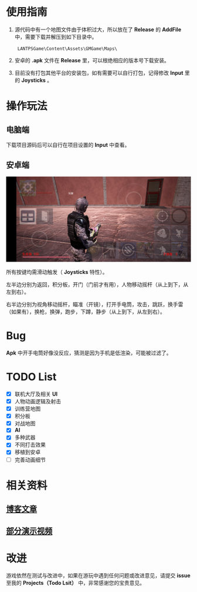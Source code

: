 # 使用指南

1. 源代码中有一个地图文件由于体积过大，所以放在了 **Release** 的 **AddFile** 中，需要下载并解压到如下目录中。

        LANTPSGame\Content\Assets\GMGame\Maps\

2. 安卓的 **.apk** 文件在 **Release** 里，可以根绝相应的版本号下载安装。

3. 目前没有打包其他平台的安装包，如有需要可以自行打包，记得修改 **Input** 里的 **Joysticks** 。

# 操作玩法

## 电脑端

下载项目源码后可以自行在项目设置的 **Input** 中查看。

## 安卓端

![操作界面](/MDSource/ControlUI1.jpg)

所有按键均需滑动触发（ **Joysticks** 特性）。

左半边分别为返回，积分板，开门（门前才有用），人物移动摇杆（从上到下，从左到右）。

右半边分别为视角移动摇杆，瞄准（开镜），打开手电筒，攻击，跳跃，换手雷（如果有），换枪，换弹，跑步，下蹲，静步（从上到下，从左到右）。

# Bug

**Apk** 中开手电筒好像没反应，猜测是因为手机是低渲染，可能被过滤了。

# TODO List

- [x] 联机大厅及相关 **UI** 
- [x] 人物动画逻辑及射击
- [x] 训练营地图
- [x] 积分板
- [x] 对战地图
- [x] **AI**
- [x] 多种武器
- [x] 不同打击效果
- [x] 移植到安卓
- [ ] 完善动画细节

# 相关资料

## [博客文章](https://zong4.github.io/2022/08/03/22FPSGame/)

## [部分演示视频](https://zong4.github.io/gallery/media/#LANTPSGame)

# 改进

游戏依然在测试与改进中，如果在游玩中遇到任何问题或改进意见，请提交 **issue** 至我的 **Projects（Todo Lsit）** 中，非常感谢您的宝贵意见。
